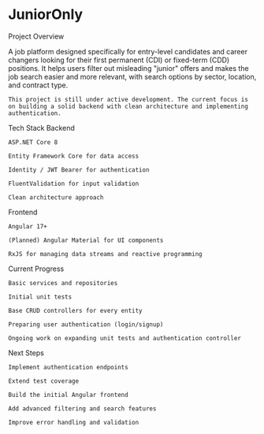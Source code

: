 # JuniorOnly

Project Overview

A job platform designed specifically for entry-level candidates and career changers looking for their first permanent (CDI) or fixed-term (CDD) positions.
It helps users filter out misleading "junior" offers and makes the job search easier and more relevant, with search options by sector, location, and contract type.

    This project is still under active development. The current focus is on building a solid backend with clean architecture and implementing authentication.

Tech Stack
Backend

    ASP.NET Core 8

    Entity Framework Core for data access

    Identity / JWT Bearer for authentication

    FluentValidation for input validation

    Clean architecture approach

Frontend

    Angular 17+

    (Planned) Angular Material for UI components

    RxJS for managing data streams and reactive programming

Current Progress

    Basic services and repositories

    Initial unit tests

    Base CRUD controllers for every entity

    Preparing user authentication (login/signup)

    Ongoing work on expanding unit tests and authentication controller

Next Steps

    Implement authentication endpoints

    Extend test coverage

    Build the initial Angular frontend

    Add advanced filtering and search features

    Improve error handling and validation
